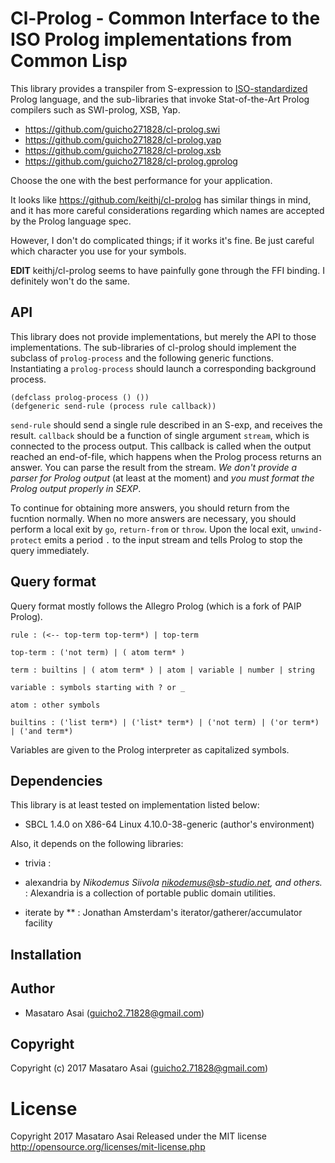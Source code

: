 
# Cl-Prolog - Common Interface to the ISO Prolog implementations from Common Lisp

This library provides a transpiler from S-expression to
[ISO-standardized](https://www.iso.org/standard/21413.html) Prolog language,
and the sub-libraries that invoke Stat-of-the-Art Prolog compilers
such as SWI-prolog, XSB, Yap.

* https://github.com/guicho271828/cl-prolog.swi
* https://github.com/guicho271828/cl-prolog.yap
* https://github.com/guicho271828/cl-prolog.xsb
* https://github.com/guicho271828/cl-prolog.gprolog

Choose the one with the best performance for your application.

It looks like https://github.com/keithj/cl-prolog has similar things in mind, and
it has more careful considerations regarding which names are accepted by the Prolog language spec.

However, I don't do complicated things; if it works it's fine.
Be just careful which character you use for your symbols.

**EDIT** keithj/cl-prolog seems to have painfully gone through the FFI binding. I definitely won't do the same.

## API

This library does not provide implementations, but merely the API to those implementations.
The sub-libraries of cl-prolog should implement the subclass of `prolog-process` and the following generic functions.
Instantiating a `prolog-process` should launch a corresponding background process.

    (defclass prolog-process () ())
    (defgeneric send-rule (process rule callback))

`send-rule` should send a single rule described in an S-exp, and receives the
result.  `callback` should be a function of single argument `stream`, which is
connected to the process output.  This callback is called when the output
reached an end-of-file, which happens when the Prolog process returns an answer.
You can parse the result from the stream. *We don't provide a parser for Prolog
output* (at least at the moment) and *you must format the Prolog output properly
in SEXP*.

To continue for obtaining more answers, you should return from the fucntion normally.
When no more answers are necessary, you should perform a local exit by `go`, `return-from` or `throw`.
Upon the local exit, `unwind-protect` emits a period `.` to the input stream and tells Prolog to stop the query immediately.


## Query format

Query format mostly follows the Allegro Prolog (which is a fork of PAIP Prolog).

    rule : (<-- top-term top-term*) | top-term
    
    top-term : ('not term) | ( atom term* )
    
    term : builtins | ( atom term* ) | atom | variable | number | string
    
    variable : symbols starting with ? or _

    atom : other symbols
    
    builtins : ('list term*) | ('list* term*) | ('not term) | ('or term*) | ('and term*)
    
    
Variables are given to the Prolog interpreter as capitalized symbols.

## Dependencies
This library is at least tested on implementation listed below:

+ SBCL 1.4.0 on X86-64 Linux 4.10.0-38-generic (author's environment)

Also, it depends on the following libraries:

+ trivia :
    
+ alexandria by *Nikodemus Siivola <nikodemus@sb-studio.net>, and others.* :
    Alexandria is a collection of portable public domain utilities.
+ iterate by ** :
    Jonathan Amsterdam's iterator/gatherer/accumulator facility

## Installation

## Author

* Masataro Asai (guicho2.71828@gmail.com)

## Copyright

Copyright (c) 2017 Masataro Asai (guicho2.71828@gmail.com)

# License

Copyright 2017 Masataro Asai
Released under the MIT license
http://opensource.org/licenses/mit-license.php
